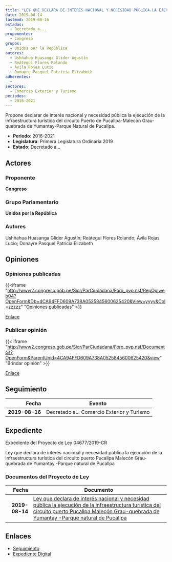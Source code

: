 ```yaml
---
title: "LEY QUE DECLARA DE INTERÉS NACIONAL Y NECESIDAD PÚBLICA LA EJECUCIÓN DE LA INFRAESTRUCTURA TURÍSTICA DEL CIRCUITO PUERTO DE PUCALLPA-MALECÓN GRAU-QUEBRADA DE YUMANTAY-PARQUE NATURAL DE PUCALLPA"
date: 2019-08-14
lastmod: 2019-08-16
estados: 
  - Decretado a...
proponentes: 
  - Congreso
grupos: 
  - Unidos por la República
autores: 
  - Ushñahua Huasanga Glider Agustín
  - Reátegui Flores Rolando
  - Ávila Rojas Lucio
  - Donayre Pasquel Patricia Elizabeth
adherentes: 
  - 
sectores: 
  - Comercio Exterior y Turismo
periodos: 
  - 2016-2021
---
```


Propone declarar de interés nacional y necesidad pública la ejecución de la infraestructura turística del circuito Puerto de Pucallpa-Malecón Grau-quebrada de Yumantay-Parque Natural de Pucallpa.

- **Periodo**: 2016-2021
- **Legislatura**: Primera Legislatura Ordinaria 2019
- **Estado**: Decretado a...

## Actores

### Proponente

**Congreso**

### Grupo Parlamentario

**Unidos por la República**

### Autores

Ushñahua Huasanga Glider Agustín; Reátegui Flores Rolando; Ávila Rojas Lucio; Donayre Pasquel Patricia Elizabeth


## Opiniones

### Opiniones publicadas

{{<iframe "http://www2.congreso.gob.pe/Sicr/ParCiudadana/Foro_pvp.nsf/RepOpiweb04?OpenForm&Db=4CA94FFD609A738A0525845600625420&View=yyyy&Col=zzzzz" "Opiniones publicadas" >}}

[Enlace](http://www2.congreso.gob.pe/Sicr/ParCiudadana/Foro_pvp.nsf/RepOpiweb04?OpenForm&Db=4CA94FFD609A738A0525845600625420&View=yyyy&Col=zzzzz)
### Publicar opinión

{{< iframe "http://www2.congreso.gob.pe/Sicr/ParCiudadana/Foro_pvp.nsf/Documentos?OpenForm&ParentUnid=4CA94FFD609A738A0525845600625420&view" "Brindar opinión" >}}

[Enlace](http://www2.congreso.gob.pe/Sicr/ParCiudadana/Foro_pvp.nsf/Documentos?OpenForm&ParentUnid=4CA94FFD609A738A0525845600625420&view)

## Seguimiento

| Fecha | Evento |
|------:|--------|
| **2019-08-16** | Decretado a... Comercio Exterior y Turismo|


## Expediente

Expediente del Proyecto de Ley 04677/2019-CR

Ley que declara de interés nacional y necesidad pública la ejecución de la infraestructura turística del circuito puerto Pucallpa Malecón Grau-quebrada de Yumantay -Parque natural de Pucallpa


### Documentos del Proyecto de Ley

| Fecha | Documento |
|------:|--------|
| **2019-08-14** | [Ley que declara de interés nacional y necesidad pública la ejecución de la infraestructura turística del circuito puerto Pucallpa Malecón Grau-quebrada de Yumantay -Parque natural de Pucallpa](http://www.leyes.congreso.gob.pe/Documentos/2016_2021/Proyectos_de_Ley_y_de_Resoluciones_Legislativas/PL0467520190812.pdf) |

## Enlaces 

- [Seguimiento](http://www2.congreso.gob.pe/Sicr/TraDocEstProc/CLProLey2016.nsf/f7fff46988ca05b1052578e100829cc7/206f34ce8f88ca3205258456006c7ec8?OpenDocument)
- [Expediente Digital](http://www2.congreso.gob.pe/Sicr/TraDocEstProc/CLProLey2016.nsf/f7fff46988ca05b1052578e100829cc7/206f34ce8f88ca3205258456006c7ec8?OpenDocument&Click=05257FB7005EB655.eb71d0cf91d8294e05256cdf006b5706/$Body/0.1C6C)

